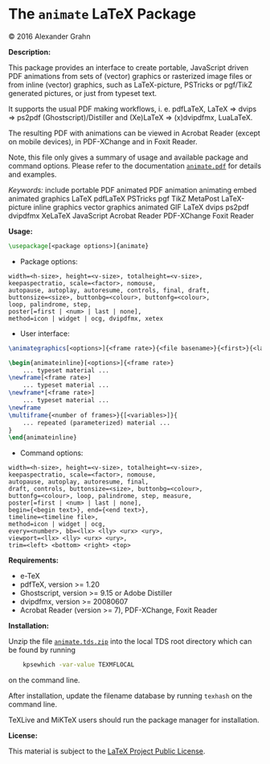 # The `animate` LaTeX Package

© 2016 Alexander Grahn

**Description:**

This package provides an interface to create portable, JavaScript driven PDF animations from sets of (vector) graphics or rasterized image files or from inline (vector) graphics, such as LaTeX-picture, PSTricks or pgf/TikZ generated pictures, or just from typeset text.

It supports the usual PDF making workflows, i. e.  pdfLaTeX, LaTeX &rArr; dvips &rArr; ps2pdf (Ghostscript)/Distiller and (Xe)LaTeX &rArr; (x)dvipdfmx, LuaLaTeX.

The resulting PDF with animations can be viewed in Acrobat Reader (except on mobile devices), in PDF-XChange and in Foxit Reader.

Note, this file only gives a summary of usage and available package and command options. Please refer to the documentation [`animate.pdf`](animate.pdf) for details and examples.

*Keywords:* include portable PDF animated PDF animation animating embed animated graphics LaTeX pdfLaTeX PSTricks pgf TikZ MetaPost LaTeX-picture inline graphics vector graphics animated GIF LaTeX dvips ps2pdf dvipdfmx XeLaTeX JavaScript Acrobat Reader PDF-XChange Foxit Reader

**Usage:**
````latex
\usepackage[<package options>]{animate}
````
- Package options:
````
width=<h-size>, height=<v-size>, totalheight=<v-size>,
keepaspectratio, scale=<factor>, nomouse,
autopause, autoplay, autoresume, controls, final, draft,
buttonsize=<size>, buttonbg=<colour>, buttonfg=<colour>,
loop, palindrome, step,
poster[=first | <num> | last | none],
method=icon | widget | ocg, dvipdfmx, xetex
````

- User interface:
````latex
\animategraphics[<options>]{<frame rate>}{<file basename>}{<first>}{<last>}

\begin{animateinline}[<options>]{<frame rate>}
    ... typeset material ...
\newframe[<frame rate>]
    ... typeset material ...
\newframe*[<frame rate>]
    ... typeset material ...
\newframe
\multiframe{<number of frames>}{[<variables>]}{
    ... repeated (parameterized) material ...
}
\end{animateinline}
````

- Command options:
````
width=<h-size>, height=<v-size>, totalheight=<v-size>,
keepaspectratio, scale=<factor>, nomouse,
autopause, autoplay, autoresume, final,
draft, controls, buttonsize=<size>, buttonbg=<colour>,
buttonfg=<colour>, loop, palindrome, step, measure,
poster[=first | <num> | last | none],
begin={<begin text>}, end={<end text>},
timeline=<timeline file>,
method=icon | widget | ocg,
every=<number>, bb=<llx> <lly> <urx> <ury>,
viewport=<llx> <lly> <urx> <ury>,
trim=<left> <bottom> <right> <top>
````

**Requirements:**

- e-TeX
- pdfTeX, version >= 1.20
- Ghostscript, version >= 9.15 or Adobe Distiller
- dvipdfmx, version >= 20080607
- Acrobat Reader (version >= 7), PDF-XChange, Foxit Reader

**Installation:**

Unzip the file [`animate.tds.zip`](http://mirrors.ctan.org/install/macros/latex/contrib/animate.tds.zip) into the local TDS root directory which can be found by running
````bash
    kpsewhich -var-value TEXMFLOCAL
````
on the command line.

After installation, update the filename database by running `texhash` on the command line.

TeXLive and MiKTeX users should run the package manager for installation.

**License:**

This material is subject to the [LaTeX Project Public License](LICENSE).
